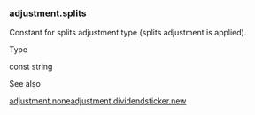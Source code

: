 ### adjustment.splits

Constant for splits adjustment type (splits adjustment is applied).

Type

const string

See also

[adjustment.none](#const_adjustment.none)[adjustment.dividends](#const_adjustment.dividends)[ticker.new](#fun_ticker.new)
